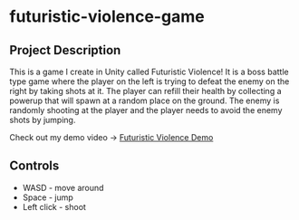 # futuristic-violence-game

## Project Description

This is a game I create in Unity called Futuristic Violence!
It is a boss battle type game where the player on the left is trying to defeat the enemy on the
right by taking shots at it. The player can refill their health by collecting a powerup that will
spawn at a random place on the ground. The enemy is randomly shooting at the player and the player
needs to avoid the enemy shots by jumping.

Check out my demo video -> [Futuristic Violence Demo](https://youtu.be/QYEkJN1zLpE)

## Controls

- WASD - move around
- Space - jump
- Left click - shoot